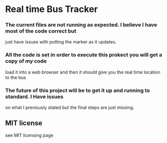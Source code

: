 # Real time Bus Tracker

### The current files are not running as expected. I believe I have most of the code correct but 
just have issues with putting the marker as it updates. 

### All the code is set in order to execute this prokect you will get a copy of my code 
load it into a web browser and then it should give you the real time
location to the bus

### The future of this project will be to get it up and running to standard. I Have issues 
on what I previously stated but the final steps are just 
missing. 

## MIT license
see MIT licensing page
